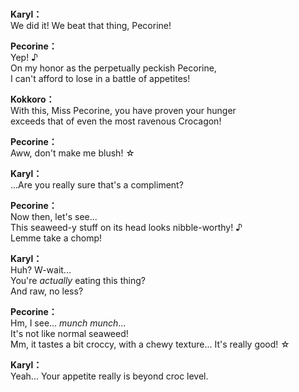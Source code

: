 # 

  
**Karyl：**  
We did it! We beat that thing, Pecorine!  
  
**Pecorine：**  
Yep! ♪  
 On my honor as the perpetually peckish Pecorine,  
I can't afford to lose in a battle of appetites!  
  
**Kokkoro：**  
With this, Miss Pecorine, you have proven your hunger  
exceeds that of even the most ravenous Crocagon!  
  
**Pecorine：**  
Aww, don't make me blush! ☆  
  
**Karyl：**  
...Are you really sure that's a compliment?  
  
**Pecorine：**  
Now then, let's see...  
This seaweed-y stuff on its head looks nibble-worthy! ♪  
Lemme take a chomp!  
  
**Karyl：**  
Huh? W-wait...  
You're *actually* eating this thing?  
 And raw, no less?  
  
**Pecorine：**  
Hm, I see... *munch munch*...  
It's not like normal seaweed!  
Mm, it tastes a bit croccy, with a chewy texture... It's really good! ☆  
  
**Karyl：**  
Yeah... Your appetite really is beyond croc level.  
